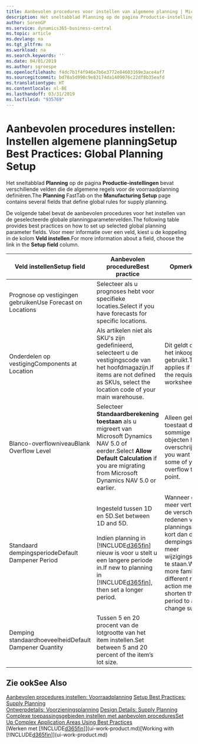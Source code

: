 ```yaml
---
title: Aanbevolen procedures voor instellen van algemene planning | Microsoft Docs
description: Het sneltabblad Planning op de pagina Productie-instellingen bevat verschillende velden die de algemene regels voor de voorraadplanning definiëren.
author: SorenGP
ms.service: dynamics365-business-central
ms.topic: article
ms.devlang: na
ms.tgt_pltfrm: na
ms.workload: na
ms.search.keywords: ''
ms.date: 04/01/2019
ms.author: sgroespe
ms.openlocfilehash: f4dc7b1f4f946e7b6e3772e84603169e3ace4af7
ms.sourcegitcommit: bd78a5d990c9e83174da1409076c22df8b35eafd
ms.translationtype: HT
ms.contentlocale: nl-BE
ms.lasthandoff: 03/31/2019
ms.locfileid: "935769"
---
```

# <a name="setup-best-practices-global-planning-setup"></a><span data-ttu-id="97132-103">Aanbevolen procedures instellen: Instellen algemene planning</span><span class="sxs-lookup"><span data-stu-id="97132-103">Setup Best Practices: Global Planning Setup</span></span>
<span data-ttu-id="97132-104">Het sneltabblad **Planning** op de pagina **Productie-instellingen** bevat verschillende velden die de algemene regels voor de voorraadplanning definiëren.</span><span class="sxs-lookup"><span data-stu-id="97132-104">The **Planning** FastTab on the **Manufacturing Setup** page contains several fields that define global rules for supply planning.</span></span>  

 <span data-ttu-id="97132-105">De volgende tabel bevat de aanbevolen procedures voor het instellen van de geselecteerde globale planningparametervelden.</span><span class="sxs-lookup"><span data-stu-id="97132-105">The following table provides best practices on how to set up selected global planning parameter fields.</span></span> <span data-ttu-id="97132-106">Voor meer informatie over een veld, kiest u de koppeling in de kolom **Veld instellen**.</span><span class="sxs-lookup"><span data-stu-id="97132-106">For more information about a field, choose the link in the **Setup field** column.</span></span>  

|<span data-ttu-id="97132-107">Veld instellen</span><span class="sxs-lookup"><span data-stu-id="97132-107">Setup field</span></span>|<span data-ttu-id="97132-108">Aanbevolen procedure</span><span class="sxs-lookup"><span data-stu-id="97132-108">Best practice</span></span>|<span data-ttu-id="97132-109">Opmerking</span><span class="sxs-lookup"><span data-stu-id="97132-109">Comment</span></span>|  
|-----------------|-------------------|-------------|  
|<span data-ttu-id="97132-110">Prognose op vestigingen gebruiken</span><span class="sxs-lookup"><span data-stu-id="97132-110">Use Forecast on Locations</span></span>|<span data-ttu-id="97132-111">Selecteer als u prognoses hebt voor specifieke locaties.</span><span class="sxs-lookup"><span data-stu-id="97132-111">Select if you have forecasts for specific locations.</span></span>||  
|<span data-ttu-id="97132-112">Onderdelen op vestiging</span><span class="sxs-lookup"><span data-stu-id="97132-112">Components at Location</span></span>|<span data-ttu-id="97132-113">Als artikelen niet als SKU's zijn gedefinieerd, selecteert u de vestigingscode van het hoofdmagazijn.</span><span class="sxs-lookup"><span data-stu-id="97132-113">If items are not defined as SKUs, select the location code of your main warehouse.</span></span>|<span data-ttu-id="97132-114">Dit geldt ook als u alleen het inkoopvoorstel gebruikt.</span><span class="sxs-lookup"><span data-stu-id="97132-114">This also applies if you only use the requisition worksheet.</span></span>|  
|<span data-ttu-id="97132-115">Blanco-overflowniveau</span><span class="sxs-lookup"><span data-stu-id="97132-115">Blank Overflow Level</span></span>|<span data-ttu-id="97132-116">Selecteer **Standaardberekening toestaan** als u migreert van Microsoft Dynamics NAV 5.0 of eerder.</span><span class="sxs-lookup"><span data-stu-id="97132-116">Select **Allow Default Calculation** if you are migrating from Microsoft Dynamics NAV 5.0 or earlier.</span></span>|<span data-ttu-id="97132-117">Alleen gebruiken als u toestaat dat alle of sommige van uw objecten het bestelpunt overschrijden.</span><span class="sxs-lookup"><span data-stu-id="97132-117">Use only if you want to allow all or some of your items to overflow the reorder point.</span></span>|  
|<span data-ttu-id="97132-118">Standaard dempingsperiode</span><span class="sxs-lookup"><span data-stu-id="97132-118">Default Dampener Period</span></span>|<span data-ttu-id="97132-119">Ingesteld tussen 1D en 5D.</span><span class="sxs-lookup"><span data-stu-id="97132-119">Set between 1D and 5D.</span></span><br /><br /> <span data-ttu-id="97132-120">Indien planning in [!INCLUDE[d365fin](includes/d365fin_md.md)] nieuw is voor u stelt u een langere periode in.</span><span class="sxs-lookup"><span data-stu-id="97132-120">If new to planning in [!INCLUDE[d365fin](includes/d365fin_md.md)], then set a longer period.</span></span>|<span data-ttu-id="97132-121">Wanneer gebruikers meer vertrouwd zijn met de verschillende redenen voor planningsboodschappen, kort dan de dempingsperiode in om meer wijzigingssuggesties toe te staan.</span><span class="sxs-lookup"><span data-stu-id="97132-121">When users are more familiar with the different reasons for action messages, then shorten the dampener period to allow more change suggestions.</span></span>|  
|<span data-ttu-id="97132-122">Demping standaardhoeveelheid</span><span class="sxs-lookup"><span data-stu-id="97132-122">Default Dampener Quantity</span></span>|<span data-ttu-id="97132-123">Tussen 5 en 20 procent van de lotgrootte van het item instellen.</span><span class="sxs-lookup"><span data-stu-id="97132-123">Set between 5 and 20 percent of the item’s lot size.</span></span>||  

## <a name="see-also"></a><span data-ttu-id="97132-124">Zie ook</span><span class="sxs-lookup"><span data-stu-id="97132-124">See Also</span></span>  
 <span data-ttu-id="97132-125">[Aanbevolen procedures instellen: Voorraadplanning](setup-best-practices-supply-planning.md) </span><span class="sxs-lookup"><span data-stu-id="97132-125">[Setup Best Practices: Supply Planning](setup-best-practices-supply-planning.md) </span></span>  
 <span data-ttu-id="97132-126">[Ontwerpdetails: Voorzieningsplanning](design-details-supply-planning.md) </span><span class="sxs-lookup"><span data-stu-id="97132-126">[Design Details: Supply Planning](design-details-supply-planning.md) </span></span>  
 [<span data-ttu-id="97132-127">Complexe toepassingsgebieden instellen met aanbevolen procedures</span><span class="sxs-lookup"><span data-stu-id="97132-127">Set Up Complex Application Areas Using Best Practices</span></span>](set-up-complex-application-areas-using-best-practices.md)  
 <span data-ttu-id="97132-128">[Werken met [!INCLUDE[d365fin](includes/d365fin_md.md)]](ui-work-product.md)</span><span class="sxs-lookup"><span data-stu-id="97132-128">[Working with [!INCLUDE[d365fin](includes/d365fin_md.md)]](ui-work-product.md)</span></span>
